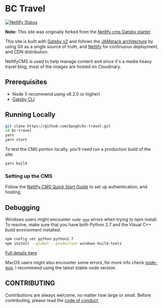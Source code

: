 # BC Travel

[![Netlify Status](https://api.netlify.com/api/v1/badges/c719e0da-748d-48c0-b049-011fbef0b962/deploy-status)](https://app.netlify.com/sites/bc-travel/deploys)

**Note:** This site was originally forked from the [Netlify cms Gatsby starter](https://github.com/netlify-templates/gatsby-starter-netlify-cms)

This site is built with [Gatsby v2](https://www.gatsbyjs.org/blog/2018-09-17-gatsby-v2/) and follows the [JAMstack architecture](https://jamstack.org) by using Git as a single source of truth, and [Netlify](https://www.netlify.com) for continuous deployment, and CDN distribution.

NetlifyCMS is used to help manage content and since it's a media heavy travel blog, most of the images are hosted on Cloudinary.

## Prerequisites

- Node (I recommend using v8.2.0 or higher)
- [Gatsby CLI](https://www.gatsbyjs.org/docs/)

## Running Locally

``` bash
git clone https://github.com/bpugh/bc-travel.git
cd bc-travel
yarn
yarn start
```

To test the CMS portion locally, you'll need run a production build of the site:

``` bash
yarn build
```

### Setting up the CMS

Follow the [Netlify CMS Quick Start Guide](https://www.netlifycms.org/docs/quick-start/#authentication) to set up authentication, and hosting.

## Debugging

Windows users might encounter `node-gyp` errors when trying to npm install.
To resolve, make sure that you have both Python 2.7 and the Visual C++ build environment installed.

``` bash
npm config set python python2.7
npm install --global --production windows-build-tools
```

[Full details here](https://www.npmjs.com/package/node-gyp 'NPM node-gyp page')

MacOS users might also encounter some errors, for more info check [node-gyp](https://github.com/nodejs/node-gyp). I recommend using the latest stable node version.

## CONTRIBUTING

Contributions are always welcome, no matter how large or small. Before contributing,
please read the [code of conduct](CODE_OF_CONDUCT.md).
